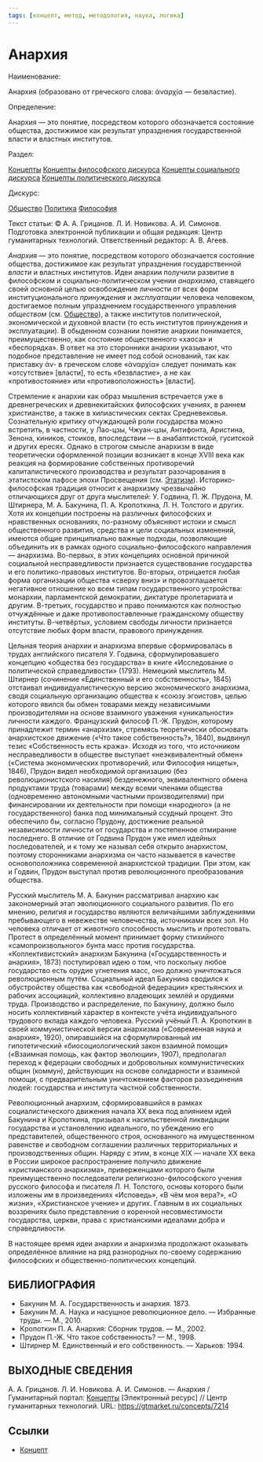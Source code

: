 ```yaml
---
tags: [концепт, метод, методология, наука, логика]
---
```

# Анархия

Наименование:

Анархия (образовано от греческого слова: ἀναρχία — безвластие).

Определение:

Анархия — это понятие, посредством которого обозначается состояние общества, достижимое как результат упразднения государственной власти и властных институтов.

Раздел:

[Концепты](https://gtmarket.ru/concepts/)  [Концепты философского дискурса](https://gtmarket.ru/concepts/philosophical-concepts) [Концепты социального дискурса](https://gtmarket.ru/concepts/social-concepts) [Концепты политического дискурса](https://gtmarket.ru/concepts/political-concepts)

Дискурс:

[Общество](https://gtmarket.ru/concepts/6866) [Политика](https://gtmarket.ru/concepts/6865) [Философия](https://gtmarket.ru/concepts/6862)

Текст статьи: © А. А. Грицанов. Л. И. Новикова. А. И. Симонов. Подготовка электронной публикации и общая редакция: Центр гуманитарных технологий. Ответственный редактор: А. В. Агеев.

_Анархия_ — это понятие, посредством которого обозначается состояние общества, достижимое как результат упразднения государственной _власти_ и властных институтов. Идеи анархии получили развитие в философском и социально-политическом учении _анархизма_, ставящего своей основной целью освобождение личности от всех форм институционального _принуждения_ и _эксплуатации_ человека человеком, достигаемое полным упразднением государственного управления _обществом_ (см. [Общество](https://gtmarket.ru/concepts/6866)), а также институтов политической, экономической и духовной власти (то есть институтов принуждения и эксплуатации). В обыденном сознании понятие анархии понимается, преимущественно, как состояние общественного «хаоса» и «беспорядка». В ответ на это сторонники анархии указывают, что подобное представление не имеет под собой оснований, так как приставку ἀν- в греческом слове «ἀναρχία» следует понимать как «отсутствие» [власти], то есть «безвластие», а не как «противостояние» или «противоположность» [власти].

Стремление к анархии как образ мышления встречается уже в древнегреческих и древнекитайских философских учениях, в раннем христианстве, а также в хилиастических сектах Средневековья. Сознательную критику отчуждающей роли государства можно встретить, в частности, у Лао-цзы, Чжуан-цзы, Антифонта, Аристина, Зенона, киников, стоиков, впоследствии — в анабаптистской, гуситской и других ересях. Однако в строгом смысле анархизм в виде теоретически оформленной позиции возникает в конце XVIII века как реакция на формирование собственных противоречий капиталистического производства и результат разочарования в этатистском пафосе эпохи Просвещения (см. [Этатизм](https://gtmarket.ru/concepts/7183)). Историко-философская традиция относит к анархизму чрезвычайно отличающихся друг от друга мыслителей: У. Годвина, П. Ж. Прудона, М. Штирнера, М. А. Бакунина, П. А. Кропоткина, Л. Н. Толстого и других. Хотя их концепции построены на различных философских и нравственных основаниях, по-разному объясняют истоки и смысл общественного развития, средства и цели социальных изменений, имеются общие принципиально важные подходы, позволяющие объединить их в рамках одного социально-философского направления — анархизма. Во-первых, в этих концепциях основной причиной социальной несправедливости признается существование государства и его политико-правовых институтов. Во-вторых, отрицается любая форма организации общества «сверху вниз» и провозглашается негативное отношение ко всем типам государственного устройства: монархии, парламентской демократии, диктатуре пролетариата и другим. В-третьих, государство и право понимаются как полностью отчуждённые и даже противопоставленные гражданскому обществу институты. В-четвёртых, условием свободы личности признается отсутствие любых форм власти, правового принуждения.

Цельная теория анархии и анархизма впервые сформировалась в трудах английского писателя У. Годвина, сформулировавшего концепцию «общества без государства» в книге «Исследование о политической справедливости» (1793). Немецкий мыслитель М. Штирнер (сочинение «Единственный и его собственность», 1845) отстаивал индивидуалистическую версию экономического анархизма, сводя социальную организацию общества к «союзу эгоистов», целью которого явился бы обмен товарами между независимыми производителями на основе взаимного уважения «уникальности» личности каждого. Французский философ П.-Ж. Прудон, которому принадлежит термин «анархизм», стремясь теоретически обосновать анархистское движение («Что такое собственность?», 1840), выдвинул тезис «Собственность есть кража». Исходя из того, что источником несправедливости в обществе выступает «неэквивалентный обмен» («Система экономических противоречий, или Философия нищеты», 1846), Прудон видел необходимой организацию (без революционистского насилия) безденежного, эквивалентного обмена продуктами труда (товарами) между всеми членами общества (одновременно автономными частными производителями) при финансировании их деятельности при помощи «народного» (а не государственного) банка под минимальный ссудный процент. Это обеспечило бы, согласно Прудону, достижение реальной независимости личности от государства и постепенное отмирание последнего. В отличие от Годвина Прудон уже имел идейных последователей, и к тому же называл себя открыто анархистом, поэтому сторонниками анархизма он часто называется в качестве основоположника современной анархистской традиции. При этом, как и Годвин, Прудон выступал против революционного преобразования общества.

Русский мыслитель М. А. Бакунин рассматривал анархию как закономерный этап эволюционного социального развития. По его мнению, религия и государство являются величайшими заблуждениями пребывающего в невежестве человечества, источниками всех зол. Но человека отличает от животного способность мыслить и протестовать. Протест в определённый момент принимает форму стихийного «самопроизвольного» бунта масс против государства. «Коллективистский» анархизм Бакунина («Государственность и анархия», 1873) постулировал идею о том, что поскольку любое государство есть орудие угнетения масс, оно должно уничтожаться революционным путём. Социальный идеал Бакунина сводился к обустройству общества как «свободной федерации» крестьянских и рабочих ассоциаций, коллективно владеющих землёй и орудиями труда. Производство и распределение, по Бакунину, должно было носить коллективный характер в контексте учёта индивидуального трудового вклада каждого человека. Русский учёный П. А. Кропоткин в своей коммунистической версии анархизма («Современная наука и анархия», 1920), опиравшийся на сформулированный им гипотетический «биосоциологический закон взаимной помощи» («Взаимная помощь, как фактор эволюции», 1907), предполагал переход к федерации свободных и добровольных коммунистических общин (коммун), действующих на основе солидарности и взаимной помощи, с предварительным уничтожением факторов разъединения людей: государства и института частной собственности.

Революционный анархизм, сформировавшийся в рамках социалистического движения начала XX века под влиянием идей Бакунина и Кропоткина, призывал к насильственной ликвидации государства и установлению идеального, по убеждению его представителей, общественного строя, основанного на имущественном равенстве и свободном соглашении различных территориальных и производственных общин. Наряду с этим, в конце XIX — начале XX века в России широкое распространение получило движение «христианского анархизма», приверженцами которого были преимущественно последователи религиозно-философского учения русского философа и писателя Л. Н. Толстого, основы которого были изложены им в произведениях «Исповедь», «В чём моя вера?», «О жизни», «Христианское учение» и других. Главным в их социальных воззрениях было представление о коренной несовместимости государства, церкви, права с христианскими идеалами добра и справедливости.

В настоящее время идеи анархии и анархизма продолжают оказывать определённое влияние на ряд разнородных по-своему содержанию философских и общественно-политических концепций.

## БИБЛИОГРАФИЯ

- Бакунин М. А. Государственность и анархия. 1873.
- Бакунин М. А. Наука и насущное революционное дело. — Избранные труды. — М., 2010.
- Кропоткин П. А. Анархия: Сборник трудов. — М., 2002.
- Прудон П.-Ж. Что такое собственность? — М., 1998.
- Штирнер М. Единственный и его собственность. — Харьков: 1994.

## ВЫХОДНЫЕ СВЕДЕНИЯ

А. А. Грицанов. Л. И. Новикова. А. И. Симонов. — Анархия / Гуманитарный портал: [Концепты](https://gtmarket.ru/concepts/) [Электронный ресурс] // Центр гуманитарных технологий. URL: <https://gtmarket.ru/concepts/7214>

## Ссылки

- [Концепт](Концепт.md)

